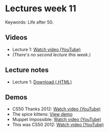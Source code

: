 # Lectures week 11

Keywords: Life after 50.

## Videos

* Lecture 1: [Watch video (YouTube)](http://www.youtube.com/watch?v=pN3IbXVZ-N8)
* *(There's no second lecture this week.)*

## Lecture notes

* Lecture 1: [Download (.HTML)](http://d2o9nyf4hwsci4.cloudfront.net/2012/fall/lectures/11/notes11m/notes11m.html)

## Demos

* CS50 Thanks 2012: [Watch video (YouTube)](http://www.youtube.com/watch?v=bMBYIqatJw4&feature=youtu.be)
* The spice kittens: [View demo](http://new.livestream.com/accounts/398160/events/1594566)
* Muppet Impossible: [Watch video (YouTube)](http://www.youtube.com/watch?v=7NlaBl_jt2k&feature=youtu.be)
* This was CS50 2012: [Watch video (YouTube)](http://www.youtube.com/watch?v=isxJoC2hBQs&feature=youtu.be)